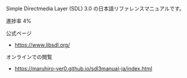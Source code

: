 Simple Directmedia Layer (SDL) 3.0 の日本語リファレンスマニュアルです。

進捗率 4%

公式ページ
* https://www.libsdl.org/

オンラインでの閲覧
* https://maruhiro-ver0.github.io/sdl3manual-ja/index.html
